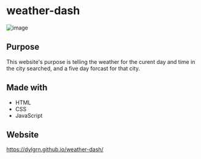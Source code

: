 # weather-dash
![image](https://user-images.githubusercontent.com/78700475/116837336-9f868b80-ab8f-11eb-93cf-52674862f762.png)

## Purpose
This website's purpose is telling the weather for the curent day and time in the city searched, and a five day forcast for that city. 

## Made with
* HTML
* CSS
* JavaScript

## Website
https://dylgrn.github.io/weather-dash/
